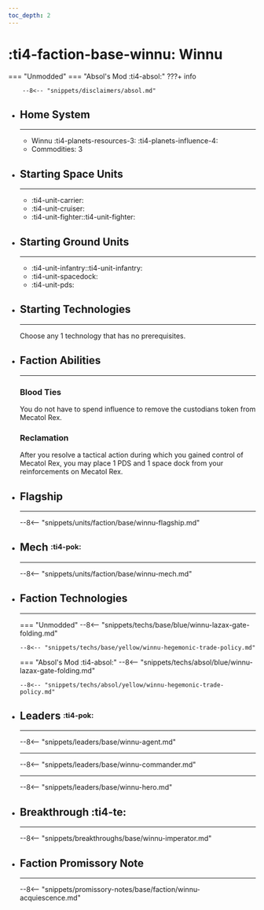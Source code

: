 ```yaml
---
toc_depth: 2
---
```


# :ti4-faction-base-winnu: Winnu
=== "Unmodded"
=== "Absol's Mod :ti4-absol:" 
    ???+ info

        --8<-- "snippets/disclaimers/absol.md"

<div class="grid cards" markdown>

-   ## __Home System__

    ---

    * Winnu :ti4-planets-resources-3: :ti4-planets-influence-4:
    * Commodities: 3

</div>

<div class="grid cards" markdown>

-   ## __Starting Space Units__

    ---

    * :ti4-unit-carrier:
    * :ti4-unit-cruiser:
    * :ti4-unit-fighter::ti4-unit-fighter:

-   ## __Starting Ground Units__

    ---

    * :ti4-unit-infantry::ti4-unit-infantry:
    * :ti4-unit-spacedock:
    * :ti4-unit-pds:

-   ## __Starting Technologies__

    ---
    Choose any 1 technology that has no prerequisites.

-   ## __Faction Abilities__

    ---
    ### **Blood Ties**
    
    You do not have to spend influence to remove the custodians token from Mecatol Rex.

    ### **Reclamation**

    After you resolve a tactical action during which you gained control of Mecatol Rex, you may place 1 PDS and 1 space dock from your reinforcements on Mecatol Rex.

-   ## __Flagship__

    ---
    --8<-- "snippets/units/faction/base/winnu-flagship.md"

-   ## __Mech__ <sup><sub>:ti4-pok:</sub></sup>

    ---
    --8<-- "snippets/units/faction/base/winnu-mech.md"

-   ## __Faction Technologies__

    ---
    === "Unmodded"
        --8<-- "snippets/techs/base/blue/winnu-lazax-gate-folding.md"

        --8<-- "snippets/techs/base/yellow/winnu-hegemonic-trade-policy.md"

    === "Absol's Mod :ti4-absol:"
        --8<-- "snippets/techs/absol/blue/winnu-lazax-gate-folding.md"

        --8<-- "snippets/techs/absol/yellow/winnu-hegemonic-trade-policy.md"

-   ## __Leaders__ <sup><sub>:ti4-pok:</sub></sup>

    ---
    
    --8<-- "snippets/leaders/base/winnu-agent.md"

    ---

    --8<-- "snippets/leaders/base/winnu-commander.md"

    ---

    --8<-- "snippets/leaders/base/winnu-hero.md"

- ## __Breakthrough__ :ti4-te:

    ---
    --8<-- "snippets/breakthroughs/base/winnu-imperator.md"

-   ## __Faction Promissory Note__

    ---
    --8<-- "snippets/promissory-notes/base/faction/winnu-acquiescence.md"

</div>
